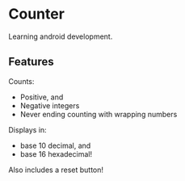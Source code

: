 # Counter

Learning android development.

## Features

Counts:

 * Positive, and
 * Negative integers
 * Never ending counting with wrapping numbers

Displays in:

 * base 10 decimal, and
 * base 16 hexadecimal!

Also includes a reset button!

